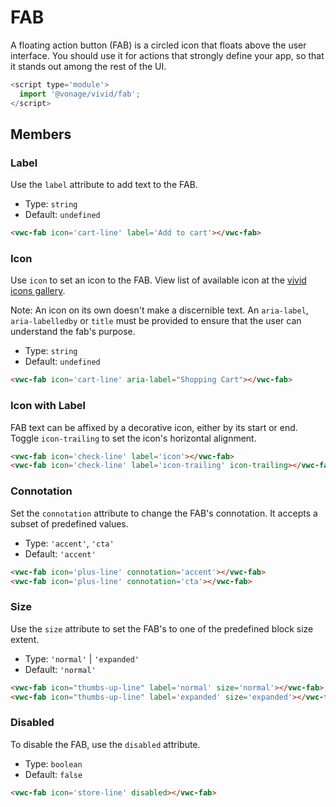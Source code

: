 # FAB

A floating action button (FAB) is a circled icon that floats above the user interface. You should use it for actions that strongly define your app, so that it stands out among the rest of the UI.

```js
<script type='module'>
  import '@vonage/vivid/fab';
</script>
```

## Members

### Label

Use the `label` attribute to add text to the FAB.

- Type: `string`
- Default: `undefined`

```html preview
<vwc-fab icon='cart-line' label='Add to cart'></vwc-fab>
```

### Icon

Use `icon` to set an icon to the FAB.
View list of available icon at the [vivid icons gallery](https://icons.vivid.vonage.com).

Note: An icon on its own doesn't make a discernible text. An `aria-label`, `aria-labelledby` or `title` must be provided to ensure that the user can understand the fab's purpose.

- Type: `string`
- Default: `undefined`

```html preview
<vwc-fab icon='cart-line' aria-label="Shopping Cart"></vwc-fab>
```

### Icon with Label

FAB text can be affixed by a decorative icon, either by its start or end.
Toggle `icon-trailing` to set the icon's horizontal alignment.

```html preview
<vwc-fab icon='check-line' label='icon'></vwc-fab>
<vwc-fab icon='check-line' label='icon-trailing' icon-trailing></vwc-fab>
```

### Connotation

Set the `connotation` attribute to change the FAB's connotation.
It accepts a subset of predefined values.

- Type: `'accent'`, `'cta'`
- Default: `'accent'`

```html preview
<vwc-fab icon='plus-line' connotation='accent'></vwc-fab>
<vwc-fab icon='plus-line' connotation='cta'></vwc-fab>
```

### Size

Use the `size` attribute to set the FAB's to one of the predefined block size extent.

- Type: `'normal'` | `'expanded'`
- Default: `'normal'`

```html preview
<vwc-fab icon="thumbs-up-line" label='normal' size='normal'></vwc-fab>
<vwc-fab icon="thumbs-up-line" label='expanded' size='expanded'></vwc-fab>
```

### Disabled

To disable the FAB, use the `disabled` attribute.

- Type: `boolean`
- Default: `false`

```html preview
<vwc-fab icon='store-line' disabled></vwc-fab>
```
